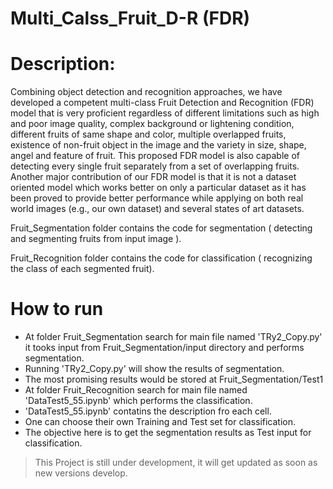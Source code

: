 # Multi_Calss_Fruit_D-R (FDR)

# Description: 
Combining object detection and recognition approaches, we have developed a competent multi-class Fruit Detection and Recognition (FDR) model that is very proficient regardless of different limitations such as high and poor image quality, complex background or lightening condition, different fruits of same shape and color, multiple overlapped fruits, existence of non-fruit object in the image and the variety in size, shape, angel and feature of fruit. This proposed FDR model is also capable of detecting every single fruit separately from a set of overlapping fruits. Another major contribution of our FDR model is that it is not a dataset oriented model which works better on only a particular dataset as it has been proved to provide better performance while applying on both real world images (e.g., our own dataset) and several states of art datasets.

  Fruit_Segmentation folder contains the code for segmentation ( detecting and segmenting fruits from input image ).

  Fruit_Recognition folder contains the code for classification ( recognizing the class of each segmented fruit).

# How to run
  -  At folder Fruit_Segmentation search for main file named 'TRy2_Copy.py' it tooks input from Fruit_Segmentation/input directory and performs segmentation.
  -  Running 'TRy2_Copy.py' will show the results of segmentation.
  -  The most promising results would be stored at Fruit_Segmentation/Test1 
  -  At folder Fruit_Recognition search for main file named 'DataTest5_55.ipynb' which performs the classification.
  -  'DataTest5_55.ipynb' contatins the description fro each cell.
  -  One can choose their own Training and Test set for classification.
  -  The objective here is to get the segmentation results as Test input for classification. 
  
 > This Project is still under development, it will get updated as soon as new versions develop.

